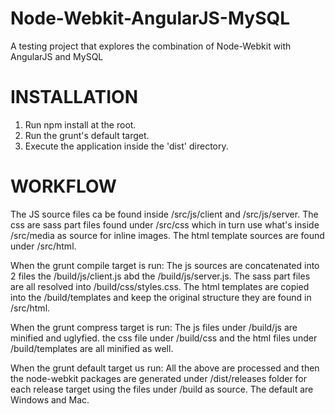 Node-Webkit-AngularJS-MySQL
===========================

A testing project that explores the combination of Node-Webkit with AngularJS and MySQL


INSTALLATION
===========================
1) Run npm install at the root.
2) Run the grunt's default target.
3) Execute the application inside the 'dist' directory.

WORKFLOW
===========================
The JS source files ca be found inside /src/js/client and /src/js/server.
The css are sass part files found under /src/css which in turn use what's inside /src/media as source for inline images. 
The html template sources are found under /src/html.

When the grunt compile target is run:
 The js sources are concatenated into 2 files the /build/js/client.js abd the /build/js/server.js.
 The sass part files are all resolved into /build/css/styles.css.
 The html templates are copied into the /build/templates and keep the original structure they are found in /src/html.
 
When the grunt compress target is run:
 The js files under /build/js are minified and uglyfied.
 the css file under /build/css and the html files under /build/templates are all minified as well.
 
When the grunt default target us run:
 All the above are processed and then the node-webkit packages are generated under /dist/releases folder for each release target using the files under /build as source. The default are Windows and Mac.